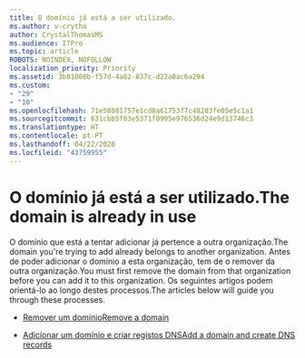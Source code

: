 ```yaml
---
title: O domínio já está a ser utilizado.
ms.author: v-crytho
author: CrystalThomasMS
ms.audience: ITPro
ms.topic: article
ROBOTS: NOINDEX, NOFOLLOW
localization_priority: Priority
ms.assetid: 3b01008b-f57d-4a82-837c-d22a0ac6a294
ms.custom:
- "29"
- "10"
ms.openlocfilehash: 71e58081757e1cd8a61753f7c48283fe05e5c1a1
ms.sourcegitcommit: 631cbb5f03e5371f0995e976536d24e9d13746c3
ms.translationtype: HT
ms.contentlocale: pt-PT
ms.lasthandoff: 04/22/2020
ms.locfileid: "43759955"
---
```

# <a name="the-domain-is-already-in-use"></a><span data-ttu-id="317f7-102">O domínio já está a ser utilizado.</span><span class="sxs-lookup"><span data-stu-id="317f7-102">The domain is already in use</span></span>

<span data-ttu-id="317f7-103">O domínio que está a tentar adicionar já pertence a outra organização.</span><span class="sxs-lookup"><span data-stu-id="317f7-103">The domain you're trying to add already belongs to another organization.</span></span> <span data-ttu-id="317f7-104">Antes de poder adicionar o domínio a esta organização, tem de o remover da outra organização.</span><span class="sxs-lookup"><span data-stu-id="317f7-104">You must first remove the domain from that organization before you can add it to this organization.</span></span> <span data-ttu-id="317f7-105">Os seguintes artigos podem orientá-lo ao longo destes processos.</span><span class="sxs-lookup"><span data-stu-id="317f7-105">The articles below will guide you through these processes.</span></span>
  
- [<span data-ttu-id="317f7-106">Remover um domínio</span><span class="sxs-lookup"><span data-stu-id="317f7-106">Remove a domain</span></span>](https://docs.microsoft.com/office365/admin/get-help-with-domains/remove-a-domain)

- [<span data-ttu-id="317f7-107">Adicionar um domínio e criar registos DNS</span><span class="sxs-lookup"><span data-stu-id="317f7-107">Add a domain and create DNS records</span></span>](https://docs.microsoft.com/office365/admin/get-help-with-domains/create-dns-records-at-any-dns-hosting-provider)
